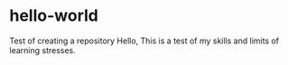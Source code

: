 # hello-world
Test of creating a repository
Hello,
This is a test of my skills and limits of learning stresses.
